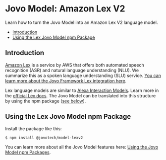 # Jovo Model: Amazon Lex V2

Learn how to turn the Jovo Model into an Amazon Lex V2 language model.

- [Introduction](#introduction)
- [Using the Lex Jovo Model npm Package](#using-the-lex-jovo-model-npm-package)

## Introduction

[Amazon Lex](https://aws.amazon.com/lex/) is a service by AWS that offers both automated speech recognition (ASR) and natural language understanding (NLU). We summarize this as a spoken language understanding (SLU) service. [You can learn more about the Jovo Framework Lex integration here](https://www.jovo.tech/marketplace/jovo-slu-lex).

Lex language models are similar to [Alexa Interaction Models](./amazon-alexa.md). Learn more in the [official Lex docs](https://docs.aws.amazon.com/lexv2/latest/dg/what-is.html). The Jovo Model can be translated into this structure by using the npm package ([see below](#using-the-lex-jovo-model-npm-package)).


## Using the Lex Jovo Model npm Package

Install the package like this:

```sh
$ npm install @jovotech/model-lexv2
```

You can learn more about all the Jovo Model features here: [Using the Jovo Model npm Packages](http://jovo.tech/marketplace/jovo-model#using-the-jovo-model-npm-packages).
